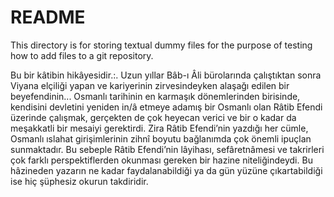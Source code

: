 # README

This directory is for storing textual dummy files for the purpose of testing how to add files to a git repository.

Bu bir kâtibin hikâyesidir.:. Uzun yıllar Bâb-ı Âli bürolarında çalıştıktan sonra Viyana elçiliği yapan ve kariyerinin zirvesindeyken alaşağı edilen bir beyefendinin... Osmanlı tarihinin en karmaşık dönemlerinden birisinde, kendisini devletini yeniden in/â etmeye adamış bir Osmanlı olan Râtib Efendi üzerinde çalışmak, gerçekten de çok heyecan verici ve bir o kadar da meşakkatli bir mesaiyi gerektirdi. Zira Râtib Efendi’nin yazdığı her cümle, Osmanlı ıslahat girişimlerinin zihnî boyutu bağlanımda çok önemli ipuçlan sunmaktadır. Bu sebeple Râtib Efendi’nin lâyihası, sefâretnâmesi ve takrirleri çok farklı perspektiflerden okunması gereken bir hazine niteliğindeydi. Bu hâzineden yazarın ne kadar faydalanabildiği ya da gün yüzüne çıkartabildiği ise hiç şüphesiz okurun takdiridir.
